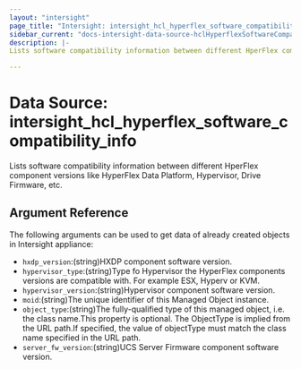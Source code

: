 ```yaml
---
layout: "intersight"
page_title: "Intersight: intersight_hcl_hyperflex_software_compatibility_info"
sidebar_current: "docs-intersight-data-source-hclHyperflexSoftwareCompatibilityInfo"
description: |-
Lists software compatibility information between different HperFlex component versions like HyperFlex Data Platform, Hypervisor, Drive Firmware, etc.

---
```


# Data Source: intersight_hcl_hyperflex_software_compatibility_info
Lists software compatibility information between different HperFlex component versions like HyperFlex Data Platform, Hypervisor, Drive Firmware, etc.

## Argument Reference
The following arguments can be used to get data of already created objects in Intersight appliance:
* `hxdp_version`:(string)HXDP component software version.
* `hypervisor_type`:(string)Type fo Hypervisor the HyperFlex components versions are compatible with. For example ESX, Hyperv or KVM.
* `hypervisor_version`:(string)Hypervisor component software version.
* `moid`:(string)The unique identifier of this Managed Object instance.
* `object_type`:(string)The fully-qualified type of this managed object, i.e. the class name.This property is optional. The ObjectType is implied from the URL path.If specified, the value of objectType must match the class name specified in the URL path.
* `server_fw_version`:(string)UCS Server Firmware component software version.
